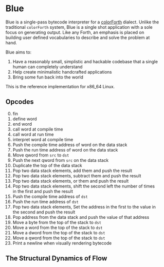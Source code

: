 # Blue

Blue is a single-pass bytecode interpreter for a [colorForth](https://colorforth.github.io/index.html) dialect. Unlike the traditional `colorForth` system, Blue is a single shot application with a sole focus on generating output. Like any Forth, an emphasis is placed on building user defined vocabularies to describe and solve the problem at hand.

Blue aims to:

1. Have a reasonably small, simplistic and hackable codebase that a single human can completely understand
1. Help create minimalistic handcrafted applications
1. Bring some fun back into the world

This is the reference implementation for x86_64 Linux.

## Opcodes

0. fin
1. define word
2. end word
3. call word at compile time
4. call word at run time
5. interpret word at compile time
6. Push the compile time address of word on the data stack
7. Push the run time address of word on the data stack
8. Move qword from `src` to `dst`
9. Push the next qword from `src` on the data stack
10. Duplicate the top of the data stack
11. Pop two data stack elements, add them and push the result
12. Pop two data stack elements, subtract them and push the result
13. Pop two data stack elements, or them and push the result
14. Pop two data stack elements, shift the second left the number of times in the first and push the result
15. Push the compile time address of `dst`
16. Push the run time address of `dst`
17. Pop two data stack elements, Set the address in the first to the value in the second and push the result
18. Pop address from the data stack and push the value of that address
19. Move a byte from the top of the stack to `dst` 
19. Move a word from the top of the stack to `dst` 
19. Move a dword from the top of the stack to `dst` 
19. Move a qword from the top of the stack to `dst`
20. Print a newline when visually rendering bytecode

## The Structural Dynamics of Flow
